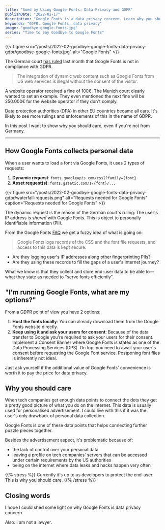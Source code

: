 ```yaml
---
title: "Sued by Using Google Fonts: Data Privacy and GDPR"
publishDate: "2022-02-17"
description: "Google Fonts is a data privacy concern. Learn why you should care."
keywords: "GDPR, Google Fonts, data privacy"
image: "goodbye-google-fonts.jpg"
series: "Time to Say Goodbye to Google Fonts"
---
```


{{< figure src="/posts/2022-02-goodbye-google-fonts-data-privacy-gdpr/goodbye-google-fonts.jpg" alt="Google Fonts" >}}

The German court [has ruled](https://rewis.io/urteile/urteil/lhm-20-01-2022-3-o-1749320/) last month that Google Fonts is not in compliance with GDPR.

> The integration of dynamic web content such as Google Fonts from US web services is illegal without the consent of the visitor.

A website operator received a fine of 100€. The Munich court clearly wanted to set an example. They even mentioned the next fine will be 250.000€ for the website operator if they don't comply.

Data protection authorities (DPA) in other EU countries became all ears. It's likely to see more rulings and enforcements of this in the name of GDPR.

In this post I want to show why you should care, even if you're not from Germany.

---

## How Google Fonts collects personal data

When a user wants to load a font via Google Fonts, it uses 2 types of requests:
1. **Dynamic request**: `fonts.googleapis.com/css2?family={font}`
2. **Asset request(s)**: `fonts.gstatic.com/s/{font}/...`

{{< figure src="/posts/2022-02-goodbye-google-fonts-data-privacy-gdpr/waterfall-requests.png" alt="Requests needed for Google Fonts" caption="Requests needed for Google Fonts" >}}

The dynamic request is the reason of the German court's ruling: The user's IP address is _shared_ with Google Fonts. This is object to personally identifiable information (PII).

From the Google Fonts [FAQ](https://developers.google.com/fonts/faq#what_does_using_the_google_fonts_api_mean_for_the_privacy_of_my_users) we get a fuzzy idea of what is going on:

> Google Fonts logs records of the CSS and the font file requests, and access to this data is kept secure.

* Are they logging user's IP addresses along other fingerprinting PIIs?
* Are they using these records to fill the gaps of a user's internet journey?

What we know is that they collect and store end-user data to be able to—what they state as needed to "serve fonts efficiently".

## "I'm running Google Fonts, what are my options?"

From a GDPR point of view you have 2 options:

1. **Host the fonts locally**: You can already download them from the Google Fonts website directly.
2. **Keep using it and ask your users for consent**: Because of the data transfer to Google you're required to ask your users for their consent. Implement a Consent Banner where Google Fonts is stated as one of the Data Processing Services (DPS). On top, you need to await your user's consent before requesting the Google Font service. Postponing font files is inherently not ideal.

Just ask yourself if the additional value of Google Fonts' convenience is worth it to pay the price for data privacy.

## Why you should care

When tech companies get enough data points to connect the dots they get a pretty good picture of what you do on the internet. This data is usually used for personalised advertisement. I could live with this if it was the user's only drawback of personal data collection.

Google Fonts is one of these data points that helps connecting further puzzle pieces together.

Besides the advertisement aspect, it's problematic because of:
* the lack of control over your personal data
* leaving a profile on tech companies' servers that can be accessed under certain requirements by the US authorities
* being on the internet where data leaks and hacks happen very often

{{% stress %}}
Currently it's up to us developers to protect the end-user. This is why you should care.
{{% /stress %}}

## Closing words

I hope I could shed some light on why Google Fonts is data privacy concern.

Also: I am not a lawyer.